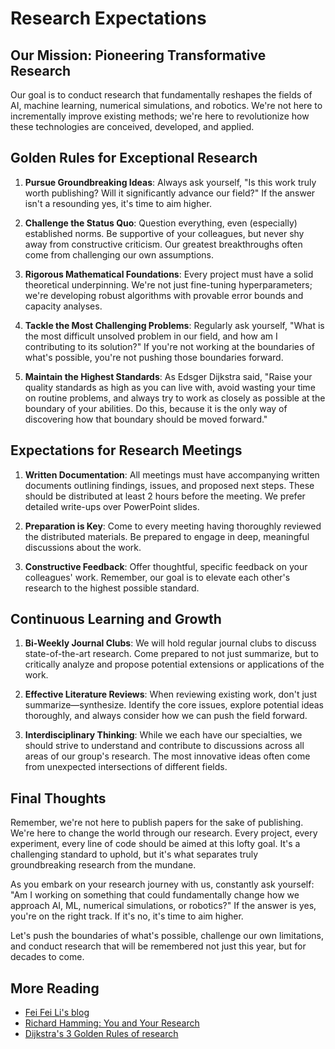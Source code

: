 # Research Expectations

## Our Mission: Pioneering Transformative Research

Our goal is to conduct research that fundamentally reshapes the fields of AI, machine learning, numerical simulations, and robotics. We're not here to incrementally improve existing methods; we're here to revolutionize how these technologies are conceived, developed, and applied.

## Golden Rules for Exceptional Research

1. **Pursue Groundbreaking Ideas**: Always ask yourself, "Is this work truly worth publishing? Will it significantly advance our field?" If the answer isn't a resounding yes, it's time to aim higher.

2. **Challenge the Status Quo**: Question everything, even (especially) established norms. Be supportive of your colleagues, but never shy away from constructive criticism. Our greatest breakthroughs often come from challenging our own assumptions.

3. **Rigorous Mathematical Foundations**: Every project must have a solid theoretical underpinning. We're not just fine-tuning hyperparameters; we're developing robust algorithms with provable error bounds and capacity analyses.

4. **Tackle the Most Challenging Problems**: Regularly ask yourself, "What is the most difficult unsolved problem in our field, and how am I contributing to its solution?" If you're not working at the boundaries of what's possible, you're not pushing those boundaries forward.

5. **Maintain the Highest Standards**: As Edsger Dijkstra said, "Raise your quality standards as high as you can live with, avoid wasting your time on routine problems, and always try to work as closely as possible at the boundary of your abilities. Do this, because it is the only way of discovering how that boundary should be moved forward."

## Expectations for Research Meetings

1. **Written Documentation**: All meetings must have accompanying written documents outlining findings, issues, and proposed next steps. These should be distributed at least 2 hours before the meeting. We prefer detailed write-ups over PowerPoint slides.

2. **Preparation is Key**: Come to every meeting having thoroughly reviewed the distributed materials. Be prepared to engage in deep, meaningful discussions about the work.

3. **Constructive Feedback**: Offer thoughtful, specific feedback on your colleagues' work. Remember, our goal is to elevate each other's research to the highest possible standard.

## Continuous Learning and Growth

1. **Bi-Weekly Journal Clubs**: We will hold regular journal clubs to discuss state-of-the-art research. Come prepared to not just summarize, but to critically analyze and propose potential extensions or applications of the work.

2. **Effective Literature Reviews**: When reviewing existing work, don't just summarize—synthesize. Identify the core issues, explore potential ideas thoroughly, and always consider how we can push the field forward.

3. **Interdisciplinary Thinking**: While we each have our specialties, we should strive to understand and contribute to discussions across all areas of our group's research. The most innovative ideas often come from unexpected intersections of different fields.

## Final Thoughts

Remember, we're not here to publish papers for the sake of publishing. We're here to change the world through our research. Every project, every experiment, every line of code should be aimed at this lofty goal. It's a challenging standard to uphold, but it's what separates truly groundbreaking research from the mundane.

As you embark on your research journey with us, constantly ask yourself: "Am I working on something that could fundamentally change how we approach AI, ML, numerical simulations, or robotics?" If the answer is yes, you're on the right track. If it's no, it's time to aim higher.

Let's push the boundaries of what's possible, challenge our own limitations, and conduct research that will be remembered not just this year, but for decades to come.

## More Reading
* [Fei Fei Li's blog](http://web.archive.org/web/20240521062052/http://qinhongwei.com/2015/03/25/Fei-fei-Li-s-advice/)
* [Richard Hamming: You and Your Research](http://web.archive.org/web/20240801170625/https://paulgraham.com/hamming.html)
* [Dijkstra's 3 Golden Rules of research](http://web.archive.org/web/20240726093028/https://www.cs.utexas.edu/~EWD/transcriptions/EWD06xx/EWD637.html)